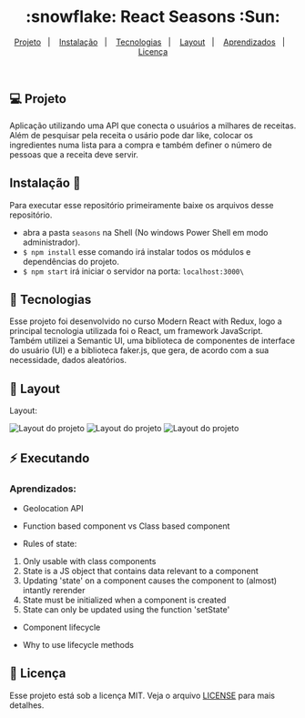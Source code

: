 <h1 align="center">
  :snowflake: React Seasons :Sun:
</h1>

<p align="center">
<a href="#-projeto">Projeto</a>&nbsp;&nbsp;&nbsp;|&nbsp;&nbsp;&nbsp;
  <a href="#instalação-rocket">Instalação</a>&nbsp;&nbsp;&nbsp;|&nbsp;&nbsp;&nbsp;
  <a href="#rocket-tecnologias">Tecnologias</a>&nbsp;&nbsp;&nbsp;|&nbsp;&nbsp;&nbsp;  
  <a href="#-layout">Layout</a>&nbsp;&nbsp;&nbsp;|&nbsp;&nbsp;&nbsp;
  <a href="#zap-executando">Aprendizados</a>&nbsp;&nbsp;&nbsp;|&nbsp;&nbsp;&nbsp;
  <a href="#memo-licença">Licença</a>
</p>

<br>

## 💻 Projeto

Aplicação utilizando uma API que conecta o usuários a milhares de receitas. Além de pesquisar pela receita o usário pode dar like, colocar os ingredientes numa lista para a compra e também definer o número de pessoas que a receita deve servir.

## Instalação 🚀

Para executar esse repositório primeiramente baixe os arquivos desse repositório.

- abra a pasta `seasons` na Shell (No windows Power Shell em modo administrador). 
- `$ npm install` esse comando irá instalar todos os módulos e dependências do projeto.
- `$ npm start` irá iniciar o servidor na porta: `localhost:3000\` 

## :rocket: Tecnologias

Esse projeto foi desenvolvido no curso Modern React with Redux, logo a principal tecnologia utilizada foi o React, um framework JavaScript. Também utilizei a Semantic UI, uma biblioteca de componentes de interface do usuário (UI) e a biblioteca faker.js, que gera, de acordo com a sua necessidade, dados aleatórios.

## 🎨 Layout

Layout: 

![Layout do projeto](https://github.com/ChristySchott/react-components/blob/master/react-components.PNG)
![Layout do projeto](https://github.com/ChristySchott/react-components/blob/master/react-components.PNG)
![Layout do projeto](https://github.com/ChristySchott/react-components/blob/master/react-components.PNG)

## :zap: Executando

### Aprendizados:

- Geolocation API

- Function based component vs Class based component

- Rules of state:
1. Only usable with class components
2. State  is a JS object that contains data relevant to a component
3. Updating 'state' on a component causes the component to (almost) intantly rerender
4. State must be initialized when a component is created
5. State can only be updated using the function 'setState'

- Component lifecycle

- Why to use lifecycle methods


## :memo: Licença

Esse projeto está sob a licença MIT. Veja o arquivo [LICENSE](LICENSE.md) para mais detalhes.
